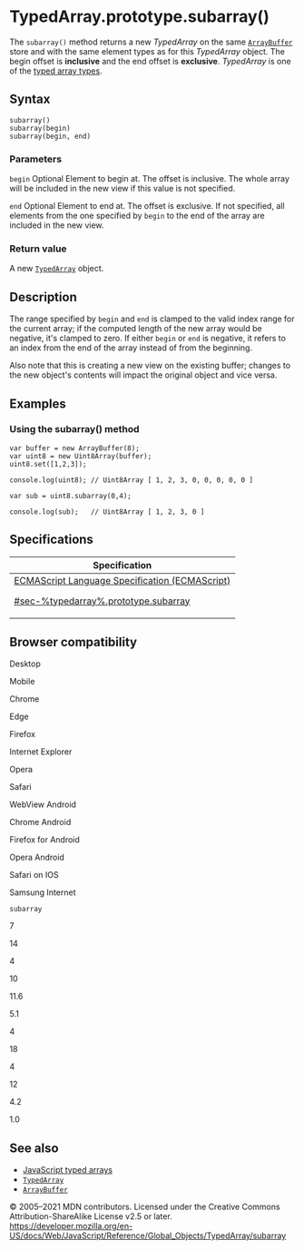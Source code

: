 # TypedArray.prototype.subarray()

The `subarray()` method returns a new _TypedArray_ on the same [`ArrayBuffer`](../arraybuffer) store and with the same element types as for this _TypedArray_ object. The begin offset is **inclusive** and the end offset is **exclusive**. _TypedArray_ is one of the [typed array types](../typedarray#typedarray_objects).

## Syntax

    subarray()
    subarray(begin)
    subarray(begin, end)

### Parameters

`begin` <span class="badge inline optional">Optional</span>
Element to begin at. The offset is inclusive. The whole array will be included in the new view if this value is not specified.

`end` <span class="badge inline optional">Optional</span>
Element to end at. The offset is exclusive. If not specified, all elements from the one specified by `begin` to the end of the array are included in the new view.

### Return value

A new [`TypedArray`](../typedarray) object.

## Description

The range specified by `begin` and `end` is clamped to the valid index range for the current array; if the computed length of the new array would be negative, it's clamped to zero. If either `begin` or `end` is negative, it refers to an index from the end of the array instead of from the beginning.

Also note that this is creating a new view on the existing buffer; changes to the new object's contents will impact the original object and vice versa.

## Examples

### Using the subarray() method

    var buffer = new ArrayBuffer(8);
    var uint8 = new Uint8Array(buffer);
    uint8.set([1,2,3]);

    console.log(uint8); // Uint8Array [ 1, 2, 3, 0, 0, 0, 0, 0 ]

    var sub = uint8.subarray(0,4);

    console.log(sub);   // Uint8Array [ 1, 2, 3, 0 ]

## Specifications

<table>
<thead>
<tr class="header">
<th>Specification</th>
</tr>
</thead>
<tbody>
<tr class="odd">
<td>
<a href="#">ECMAScript Language Specification (ECMAScript)
<br/>

<span class="small">#sec-%typedarray%.prototype.subarray</span>
</a>
</td>
</tr>
</tbody>
</table>

## Browser compatibility

Desktop

Mobile

Chrome

Edge

Firefox

Internet Explorer

Opera

Safari

WebView Android

Chrome Android

Firefox for Android

Opera Android

Safari on IOS

Samsung Internet

`subarray`

7

14

4

10

11.6

5.1

4

18

4

12

4.2

1.0

## See also

-   [JavaScript typed arrays](https://developer.mozilla.org/en-US/docs/Web/JavaScript/Typed_arrays)
-   [`TypedArray`](../typedarray)
-   [`ArrayBuffer`](../arraybuffer)

© 2005–2021 MDN contributors.
Licensed under the Creative Commons Attribution-ShareAlike License v2.5 or later.
<a href="https://developer.mozilla.org/en-US/docs/Web/JavaScript/Reference/Global_Objects/TypedArray/subarray" class="_attribution-link">https://developer.mozilla.org/en-US/docs/Web/JavaScript/Reference/Global_Objects/TypedArray/subarray</a>
